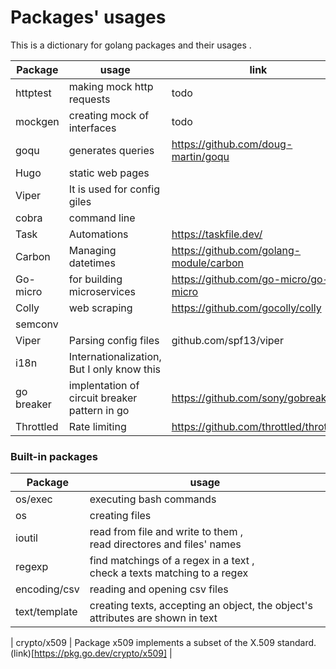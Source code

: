 # Packages' usages

This is a dictionary for golang packages and their 
usages . 

| Package  | usage                       | link |
|----------|-----------------------------|------|
| httptest | making mock http requests   | todo |
| mockgen  | creating mock of interfaces | todo |
| goqu     | generates queries           | https://github.com/doug-martin/goqu |
| Hugo | static web pages  | | 
| Viper | It is used for config giles | |
| cobra | command line | | 
| Task | Automations | https://taskfile.dev/ |
| Carbon | Managing datetimes | https://github.com/golang-module/carbon |
| Go-micro | for building microservices  | https://github.com/go-micro/go-micro
| Colly | web scraping | https://github.com/gocolly/colly | 
| semconv | | |
| Viper | Parsing config files | github.com/spf13/viper |
| i18n | Internationalization, But I only know this | |
| go breaker | implentation of circuit breaker pattern in go | https://github.com/sony/gobreaker |
| Throttled | Rate limiting | https://github.com/throttled/throttled |


### Built-in packages
| Package      | usage                                                                        |
|--------------|------------------------------------------------------------------------------|
| os/exec      | executing bash commands                                                      |
| os           | creating files                                                               |
| ioutil       | read from file and write to them , <br/> read directores and files' names    |
| regexp       | find matchings of a regex in a text ,<br/> check a texts matching to a regex |
| encoding/csv | reading and opening csv files                                                | 
|text/template | creating texts, accepting an object, the object's attributes are shown in text |

| crypto/x509 | Package x509 implements a subset of the X.509 standard. (link)[https://pkg.go.dev/crypto/x509] |
